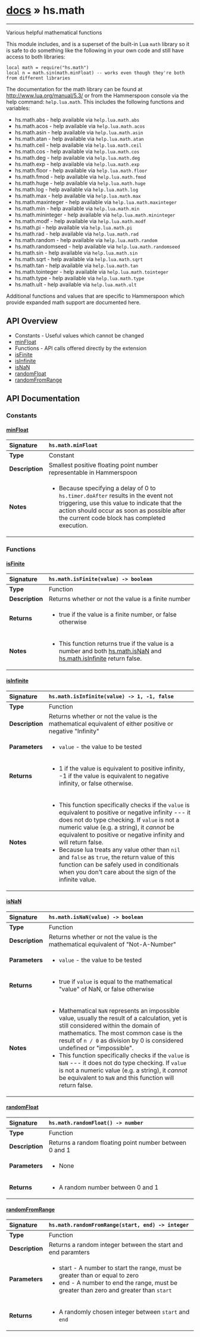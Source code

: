 # [docs](index.md) » hs.math
---

Various helpful mathematical functions

This module includes, and is a superset of the built-in Lua `math` library so it is safe to do something like the following in your own code and still have access to both libraries:

    local math = require("hs.math")
    local n = math.sin(math.minFloat) -- works even though they're both from different libraries

The documentation for the math library can be found at http://www.lua.org/manual/5.3/ or from the Hammerspoon console via the help command: `help.lua.math`. This includes the following functions and variables:

  * hs.math.abs        - help available via `help.lua.math.abs`
  * hs.math.acos       - help available via `help.lua.math.acos`
  * hs.math.asin       - help available via `help.lua.math.asin`
  * hs.math.atan       - help available via `help.lua.math.atan`
  * hs.math.ceil       - help available via `help.lua.math.ceil`
  * hs.math.cos        - help available via `help.lua.math.cos`
  * hs.math.deg        - help available via `help.lua.math.deg`
  * hs.math.exp        - help available via `help.lua.math.exp`
  * hs.math.floor      - help available via `help.lua.math.floor`
  * hs.math.fmod       - help available via `help.lua.math.fmod`
  * hs.math.huge       - help available via `help.lua.math.huge`
  * hs.math.log        - help available via `help.lua.math.log`
  * hs.math.max        - help available via `help.lua.math.max`
  * hs.math.maxinteger - help available via `help.lua.math.maxinteger`
  * hs.math.min        - help available via `help.lua.math.min`
  * hs.math.mininteger - help available via `help.lua.math.mininteger`
  * hs.math.modf       - help available via `help.lua.math.modf`
  * hs.math.pi         - help available via `help.lua.math.pi`
  * hs.math.rad        - help available via `help.lua.math.rad`
  * hs.math.random     - help available via `help.lua.math.random`
  * hs.math.randomseed - help available via `help.lua.math.randomseed`
  * hs.math.sin        - help available via `help.lua.math.sin`
  * hs.math.sqrt       - help available via `help.lua.math.sqrt`
  * hs.math.tan        - help available via `help.lua.math.tan`
  * hs.math.tointeger  - help available via `help.lua.math.tointeger`
  * hs.math.type       - help available via `help.lua.math.type`
  * hs.math.ult        - help available via `help.lua.math.ult`

Additional functions and values that are specific to Hammerspoon which provide expanded math support are documented here.

## API Overview
* Constants - Useful values which cannot be changed
 * [minFloat](#minfloat)
* Functions - API calls offered directly by the extension
 * [isFinite](#isfinite)
 * [isInfinite](#isinfinite)
 * [isNaN](#isnan)
 * [randomFloat](#randomfloat)
 * [randomFromRange](#randomfromrange)

## API Documentation

### Constants

#### [minFloat](#minfloat)
| <span style="float: left;">**Signature**</span> | <span style="float: left;">`hs.math.minFloat` </span>                                                          |
| -----------------------------------------------------|---------------------------------------------------------------------------------------------------------|
| **Type**                                             | Constant |
| **Description**                                      | Smallest positive floating point number representable in Hammerspoon |
| **Notes**                                            | <ul><li>Because specifying a delay of 0 to <code>hs.timer.doAfter</code> results in the event not triggering, use this value to indicate that the action should occur as soon as possible after the current code block has completed execution.</li></ul> |

### Functions

#### [isFinite](#isfinite)
| <span style="float: left;">**Signature**</span> | <span style="float: left;">`hs.math.isFinite(value) -> boolean` </span>                                                          |
| -----------------------------------------------------|---------------------------------------------------------------------------------------------------------|
| **Type**                                             | Function |
| **Description**                                      | Returns whether or not the value is a finite number |
| **Returns**                                          | <ul><li>true if the value is a finite number, or false otherwise</li></ul> |
| **Notes**                                            | <ul><li>This function returns true if the value is a number and both <a href="#isNaN">hs.math.isNaN</a> and <a href="#isInfinite">hs.math.isInfinite</a> return false.</li></ul> |

#### [isInfinite](#isinfinite)
| <span style="float: left;">**Signature**</span> | <span style="float: left;">`hs.math.isInfinite(value) -> 1, -1, false` </span>                                                          |
| -----------------------------------------------------|---------------------------------------------------------------------------------------------------------|
| **Type**                                             | Function |
| **Description**                                      | Returns whether or not the value is the mathematical equivalent of either positive or negative "Infinity" |
| **Parameters**                                       | <ul><li><code>value</code> - the value to be tested</li></ul> |
| **Returns**                                          | <ul><li>1 if the value is equivalent to positive infinity, -1 if the value is equivalent to negative infinity, or false otherwise.</li></ul> |
| **Notes**                                            | <ul><li>This function specifically checks if the <code>value</code> is equivalent to positive or negative infinity --- it does not do type checking. If <code>value</code> is not a numeric value (e.g. a string), it <em>cannot</em> be equivalent to positive or negative infinity and will return false.</li><li>Because lua treats any value other than <code>nil</code> and <code>false</code> as <code>true</code>, the return value of this function can be safely used in conditionals when you don't care about the sign of the infinite value.</li></ul> |

#### [isNaN](#isnan)
| <span style="float: left;">**Signature**</span> | <span style="float: left;">`hs.math.isNaN(value) -> boolean` </span>                                                          |
| -----------------------------------------------------|---------------------------------------------------------------------------------------------------------|
| **Type**                                             | Function |
| **Description**                                      | Returns whether or not the value is the mathematical equivalent of "Not-A-Number" |
| **Parameters**                                       | <ul><li><code>value</code> - the value to be tested</li></ul> |
| **Returns**                                          | <ul><li>true if <code>value</code> is equal to the mathematical "value" of NaN, or false otherwise</li></ul> |
| **Notes**                                            | <ul><li>Mathematical <code>NaN</code> represents an impossible value, usually the result of a calculation, yet is still considered within the domain of mathematics. The most common case is the result of <code>n / 0</code> as division by 0 is considered undefined or "impossible".</li><li>This function specifically checks if the <code>value</code> is <code>NaN</code> --- it does not do type checking. If <code>value</code> is not a numeric value (e.g. a string), it <em>cannot</em> be equivalent to <code>NaN</code> and this function will return false.</li></ul> |

#### [randomFloat](#randomfloat)
| <span style="float: left;">**Signature**</span> | <span style="float: left;">`hs.math.randomFloat() -> number` </span>                                                          |
| -----------------------------------------------------|---------------------------------------------------------------------------------------------------------|
| **Type**                                             | Function |
| **Description**                                      | Returns a random floating point number between 0 and 1 |
| **Parameters**                                       | <ul><li>None</li></ul> |
| **Returns**                                          | <ul><li>A random number between 0 and 1</li></ul> |

#### [randomFromRange](#randomfromrange)
| <span style="float: left;">**Signature**</span> | <span style="float: left;">`hs.math.randomFromRange(start, end) -> integer` </span>                                                          |
| -----------------------------------------------------|---------------------------------------------------------------------------------------------------------|
| **Type**                                             | Function |
| **Description**                                      | Returns a random integer between the start and end paramters |
| **Parameters**                                       | <ul><li>start - A number to start the range, must be greater than or equal to zero</li><li>end - A number to end the range, must be greater than zero and greater than <code>start</code></li></ul> |
| **Returns**                                          | <ul><li>A randomly chosen integer between <code>start</code> and <code>end</code></li></ul> |

